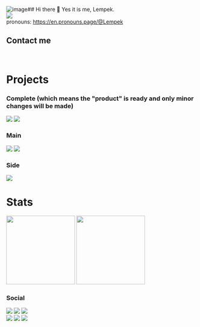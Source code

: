 ![image](https://github.com/LempekPL/LempekPL/assets/37885098/82b37c3e-79c7-4a75-82ad-4fe032c86397)## Hi there 👋
 Yes it is me, Lempek. <br>
![](https://komarev.com/ghpvc/?username=LempekPL&color=69e621&style=flat-square)\
pronouns: https://en.pronouns.page/@Lempek

## Contact me
<div>
 <a href="mailto:piotr.m.lempkowski@gmail.com"><img src="https://img.shields.io/static/v1?label=gmail&message=piotr.m.lempkowski%40gmail.com&color=D14836&style=for-the-badge&logo=gmail" alt=""></a>
 <a href="https://www.linkedin.com/in/piotrlempek/"><img src="https://img.shields.io/static/v1?label=linkedin&message=Piotr%20Lempkowski&color=0E76A8&style=for-the-badge&logo=linkedin" alt=""></a>
<!--   <a href="https://twitter.com/LempekOfficial"><img src="https://img.shields.io/static/v1?label=twitter&message=%40LempekOfficial&color=1DA1F2&style=for-the-badge&logo=twitter" alt=""></a> -->
<!--   <a href="https://t.me/lempekpl"><img src="https://img.shields.io/static/v1?label=telegram&message=%40lempekpl&color=00B2FF&style=for-the-badge&logo=telegram" alt=""></a> -->
</div>

# Projects

### Complete (which means the "product" is ready and only minor changes will be made)
[![](https://github-readme-stats.vercel.app/api/pin/?username=BunDevCore&repo=westerplatte-defenders&cache_seconds=7200&theme=merko&hide_border=true)](https://github.com/BunDevCore/westerplatte-defenders)
[![](https://github-readme-stats.vercel.app/api/pin/?username=BunDevCore&repo=defenders-of-the-Polish-post-office&cache_seconds=7200&theme=merko&hide_border=true)](https://github.com/BunDevCore/defenders-of-the-Polish-post-office)
### Main
<!-- [![](https://github-readme-stats.vercel.app/api/pin/?username=LempekPL&repo=gairun&cache_seconds=7200&theme=merko&hide_border=true)](https://github.com/LempekPL/gairun) -->
[![](https://github-readme-stats.vercel.app/api/pin/?username=LempekPL&repo=lempek-website&cache_seconds=7200&theme=merko&hide_border=true)](https://github.com/LempekPL/lempek-website)
[![](https://github-readme-stats.vercel.app/api/pin/?username=LempekPL&repo=lempek.dev&cache_seconds=7200&theme=merko&hide_border=true)](https://github.com/LempekPL/lempek.dev)
### Side
<!-- [![](https://github-readme-stats.vercel.app/api/pin/?username=LempekPL&repo=GoRedirect&cache_seconds=7200&theme=merko&hide_border=true)](https://github.com/LempekPL/GoRedirect) -->
[![](https://github-readme-stats.vercel.app/api/pin/?username=LempekPL&repo=rust-redirect&cache_seconds=7200&theme=merko&hide_border=true)](https://github.com/LempekPL/rust-redirect)

<!--
## Skills
<table>
    <tr>
        <th>Language</th>
        <th>years of experience</th>
        <th>experience level*</th>
        <th></th>
        <th>Tools and other</th>
        <th>years of usage</th>
        <th>experience level*</th>
    </tr>
    <tr>
        <td>
            <a href="https://www.w3.org/TR/2011/WD-html5-20110405/"><img src="https://skillicons.dev/icons?i=html" alt="html"/></a>
            <a href="https://www.w3.org/Style/CSS/specs.en.html"><img src="https://skillicons.dev/icons?i=css" alt="css"/></a>
            <a href="https://developer.mozilla.org/en-US/docs/Web/JavaScript/JavaScript_technologies_overview"><img src="https://skillicons.dev/icons?i=js" alt="js"/></a>
        </td>
        <td>5+ years</td>
        <td>advanced</td>
        <td></td>
        <td>
            <a href="https://nodejs.org/en/"><img src="https://skillicons.dev/icons?i=nodejs" alt="nodejs"/></a>
        </td>
        <td>5+ year</td>
        <td>excellent</td>
    </tr>
    <tr>
        <td>
            <a href="https://www.rust-lang.org/"><img src="https://skillicons.dev/icons?i=rust" alt="rust"/></a>
        </td>
        <td>1+ year</td>
        <td>advanced</td>
        <td></td>
        <td>
            <a href="http://expressjs.com/"><img src="https://skillicons.dev/icons?i=express" alt="express"/></a>
            <a href="https://sass-lang.com/"><img src="https://skillicons.dev/icons?i=sass" alt="sass"/></a>
        </td>
        <td>4+ year</td>
        <td>advanced</td>
    </tr>
    <tr>
        <td>
            <a href="https://www.java.com/pl/"><img src="https://skillicons.dev/icons?i=java" alt="java"/></a>
        </td>
        <td>2+ year</td>
        <td>intermediate</td>
        <td></td>
        <td>
            <a href="https://en.reactjs.org/"><img src="https://skillicons.dev/icons?i=react" alt="react"/></a>
            <a href="https://nextjs.org/"><img src="https://skillicons.dev/icons?i=nextjs" alt="nextjs"/></a>
            <a href="https://styled-components.com/"><img src="https://skillicons.dev/icons?i=styledcomponents" alt="styledcomponents"/></a>
        </td>
        <td>1+ year</td>
        <td>advanced</td>
    </tr>
    <tr>
        <td>
            <a href="https://go.dev/"><img src="https://skillicons.dev/icons?i=go" alt="go"/></a>
        </td>
        <td>2+ year</td>
        <td>advanced</td>
        <td></td>
        <td>
            <a href="https://rocket.rs/"><img src="https://skillicons.dev/icons?i=rocket" alt="rocket"/></a>
        </td>
        <td>0+ years</td>
        <td>advanced</td>
    </tr>
    <tr>
        <td>
            <a href="https://www.python.org/"><img src="https://skillicons.dev/icons?i=py" alt="py"/></a>
        </td>
        <td>1+ year</td>
        <td>familliar</td>
        <td></td>
        <td>
            <a href="https://www.nginx.com/"><img src="https://skillicons.dev/icons?i=nginx" alt="nginx"/></a>
            <a href="https://www.blender.org/"><img src="https://skillicons.dev/icons?i=blender" alt="blender"/></a>
        </td>
        <td>2+ years</td>
        <td>intermediate</td>
    </tr>
    <tr>
        <td></td>
        <td></td>
        <td></td>
        <td></td>
        <td>
            <a href="https://bevyengine.org/"><img src="https://skillicons.dev/icons?i=bevy" alt="bevy"/></a>
        </td>
        <td>1+ year</td>
        <td>intermediate</td>
    </tr>
    <tr>
        <td></td>
        <td></td>
        <td></td>
        <td></td>
        <td>
            <a href="https://www.mongodb.com/"><img src="https://skillicons.dev/icons?i=mongodb" alt="mongodb"/></a>
        </td>
        <td>0+ years</td>
        <td>intermediate</td>
    </tr>
</table>

*levels: beginner, familliar, proficient, intermediate, advanced, excellent, expert
-->
# Stats
<div>
  <img src="https://github-readme-stats.vercel.app/api?username=LempekPL&count_private=true&show_icons=true&theme=merko&hide_border=true" height="182">
  <img src="https://github-readme-stats.vercel.app/api/top-langs/?username=LempekPL&layout=compact&theme=merko&langs_count=8&hide_border=true&size_weight=0.75&count_weight=0.25&exclude_repo=BunDevDiscordBotJS,Walker" height="182">
</div>

### Social
<div>
   <a href="https://www.youtube.com/channel/UCL6-HSEiD28U5ddwL5l9fFA"><img src="https://img.shields.io/static/v1?label=youtube&message=Lempek&color=C4302B&style=for-the-badge&logo=youtube"></a>
   <a href="https://www.twitch.tv/lempekpl"><img src="https://img.shields.io/static/v1?label=twitch&message=LempekPL&color=6441A5&style=for-the-badge&logo=twitch"></a>
   <a href="https://discord.com/users/249253855613812736"><img src="https://img.shields.io/static/v1?label=discord&message=Lempek%237376&color=7289DA&style=for-the-badge&logo=discord"></a>
   <br>
   <a href="https://twitter.com/LEMPEKPL"><img src="https://img.shields.io/static/v1?label=twitter&message=%40LEMPEKPL&color=1DA1F2&style=for-the-badge&logo=twitter"></a>
   <a href="https://www.reddit.com/user/LempekPL"><img src="https://img.shields.io/static/v1?label=reddit&message=u%2FLempek&color=FF5700&style=for-the-badge&logo=reddit"></a>
   <a href="https://steamcommunity.com/id/LempekPL/"><img src="https://img.shields.io/static/v1?label=steam&message=Lempek&color=0B4A7C&style=for-the-badge&logo=steam"></a>
   <a href="https://t.me/lempekpl"><img src="https://img.shields.io/static/v1?label=telegram&message=%40lempekpl&color=00B2FF&style=for-the-badge&logo=telegram" alt=""></a>
   <!-- I wonder what is this :)
   <br>
   <a href="https://open.spotify.com/user/uzw52te8sueqlr05dfgxxbit9"><img src="https://img.shields.io/static/v1?label=Spotify&message=LempekPL&color=1DB954&style=for-the-badge&logo=spotify"></a>
   <a href="https://soundcloud.com/lempekpl"><img src="https://img.shields.io/static/v1?label=SoundCloud&message=Lempek&color=FF5000&style=for-the-badge&logo=soundcloud"></a>
   <br>
   <a href="https://www.furaffinity.net/user/lempek"><img src="https://img.shields.io/static/v1?label=FurAffinity&message=Lempek&color=orange&style=for-the-badge&logo=fur%20affinity"></a>
   <a href="https://furmap.net/profile/005d1633"><img src="https://img.shields.io/static/v1?label=FurMap&message=Lempek&color=FF5757&style=for-the-badge&logo=furry%20network">     </a>
-->
</div>
